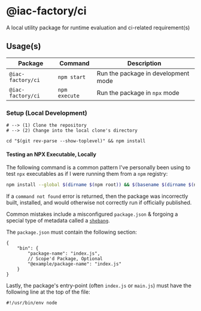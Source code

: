 # @iac-factory/ci #

A local utility package for runtime evaluation and ci-related
requirement(s)

## Usage(s) ##

| Package           | Command       | Description                         |
|-------------------|---------------|-------------------------------------|
| `@iac-factory/ci` | `npm start`   | Run the package in development mode |
| `@iac-factory/ci` | `npm execute` | Run the package in `npx` mode       |

### Setup (Local Development) ###

```shell
# --> (1) Clone the repository
# --> (2) Change into the local clone's directory

cd "$(git rev-parse --show-toplevel)" && npm install
```

#### Testing an NPX Executable, Locally ####

The following command is a common pattern I've personally
been using to test `npx` executables as if I were running them
from a `npm` registry:

```bash
npm install --global $(dirname $(npm root)) && $(basename $(dirname $(npm root)))
```

If a `command not found` error is returned, then the package
was incorrectly built, installed, and would otherwise not correctly
run if officially published.

Common mistakes include a misconfigured `package.json` & forgoing a special type of metadata called a [`shebang`](https://en.wikipedia.org/wiki/Shebang_(Unix)).

The `package.json` must contain the following section:

```json5
{
    "bin": {
        "package-name": "index.js",
        // Scope'd Package, Optional
        "@example/package-name": "index.js"
    }
}
```

Lastly, the package's entry-point (often `index.js` or `main.js`) must have the following
line at the top of the file:

```node
#!/usr/bin/env node
```
